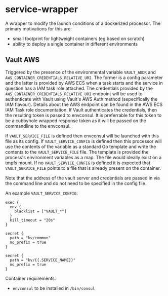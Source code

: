 # service-wrapper
A wrapper to modify the launch conditions of a dockerized processor. The
primary motivations for this are:

* small footprint for lightweight containers (eg based on scratch)
* ability to deploy a single container in different environments

## Vault AWS

Triggered by the presence of the environmental variable `VAULT_ADDR` and
`AWS_CONTAINER_CREDENTIALS_RELATIVE_URI`. The former is a config parameter
and the latter is provided by AWS ECS when a task starts and the service
in question has a IAM task role attached. The credentials provided by
the `AWS_CONTAINER_CREDENTIALS_RELATIVE_URI` endpoint will be used to
authenticate with Vault using Vault's AWS Auth method (sepecifically
the IAM flavour). Details about the AWS endpoint can be found in the AWS
ECS IAM Task role documentation. If Vault authenticates the credentials,
then the resulting token is passed to envconsul.  It is preferrable for
this token to be a cubbyhole wrapped response token as it will be passed
on the commandline to the envconsul.

If `VAULT_SERVICE_FILE` is defined then envconsul will be launched
with this file as its config. If `VAULT_SERVICE_CONFIG` is defined then
this processor will use the contents of the variable as a standard Go
template and write the contents to the `VAULT_SERVICE_FILE` file. The
template is provided the process's environment variables as a map. The
file would ideally exist on a tmpfs mount. If no `VAULT_SERVICE_CONFIG`
is defined it is expected that `VAULT_SERVICE_FILE` points to a file
that is already present on the container.

Note that the address of the vault server and credentials are passed in
via the command line and do not need to be specified in the config file.

An example `VAULT_SERVICE_CONFIG`:
```
exec {
  env {
    blacklist = ["VAULT_*"]
  }
  kill_timeout = "20s"
}

secret {
  path = "kv/common"
  no_prefix = true
}

secret {
  path = "kv/{{.SERVICE_NAME}}"
  no_prefix = true
}
```

Container requirements:
* `envconsul` to be installed in `/bin/consul`
